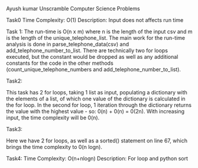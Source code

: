 Ayush kumar
Unscramble Computer Science Problems

Task0
Time Complexity: O(1)
Description: Input does not affects run time

Task 1:
The run-time is O(n x m) where n is the length of the input csv and m is the length of the unique_telephone_list. 
The main work for the run-time analysis is done in parse_telephone_data(csv) and add_telephone_number_to_list. 
There are technically two for loops executed, 
but the constant would be dropped as well as any additional constants for 
the code in the other methods (count_unique_telephone_numbers and add_telephone_number_to_list).


Task2:

This task has 2 for loops, taking 1 list as input, populating a dictionary with the
elements of a list, of which one value of the dictionary is calculated in the
for loop. In the second for loop, 1 iteration through the dictionary returns
the value with the highest value - so: 0(n) + 0(n) = 0(2n). With increasing input,
the time complexity will be 0(n).

Task3:

Here we have 2 for loops, as well as a sorted() statement on line 67,
which brings the time complexity to 0(n logn).


Task4:
Time Complexity: O(n+nlogn)
Description: For loop and python sort
